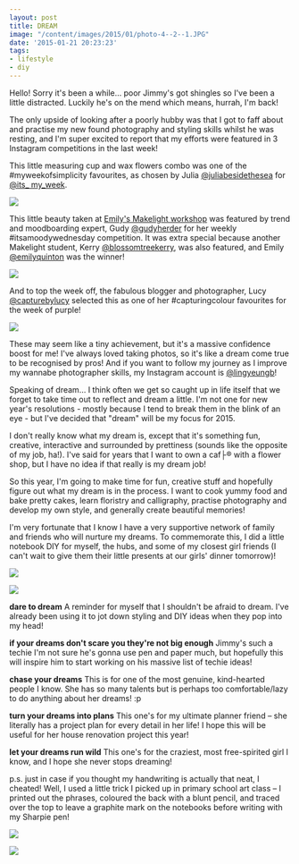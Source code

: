 ```yaml
---
layout: post
title: DREAM
image: "/content/images/2015/01/photo-4--2--1.JPG"
date: '2015-01-21 20:23:23'
tags:
- lifestyle
- diy
---
```


Hello! Sorry it's been a while… poor Jimmy's got shingles so I've been a little distracted. Luckily he's on the mend which means, hurrah, I'm back!
 
The only upside of looking after a poorly hubby was that I got to faff about and practise my new found photography and styling skills whilst he was resting, and I'm super excited to report that my efforts were featured in 3 Instagram competitions in the last week!
 
This little measuring cup and wax flowers combo was one of the #myweekofsimplicity favourites, as chosen by Julia <a href="http://instagram.com/juliabesidethesea" target="_blank">@juliabesidethesea</a> for <a href="http://instagram.com/its_my_week" target="_blank">@its_ my_week</a>.
 
![](/content/images/2015/01/photo-2--2--1.JPG)
 
This little beauty taken at <a href="http://www.makelight.io/workshops/" target="_blank">Emily's Makelight workshop</a> was featured by trend and moodboarding expert, Gudy <a href="http://instagram.com/gudyherder" target="_blank">@gudyherder</a> for her weekly #itsamoodywednesday competition. It was extra special because another Makelight student, Kerry <a href="http://instagram.com/blossomtreekerry" target="_blank">@blossomtreekerry</a>, was also featured, and Emily <a href="http://instagram.com/emilyquinton" target="_blank">@emilyquinton</a> was the winner!
 
![](/content/images/2015/01/photo-1--2--1.JPG)
 
And to top the week off, the fabulous blogger and photographer, Lucy <a href="http://instagram.com/capturebylucy" target="_blank">@capturebylucy</a> selected this as one of her #capturingcolour favourites for the week of purple!
 
![](/content/images/2015/01/photo-3--2--1.JPG)
 
These may seem like a tiny achievement, but it's a massive confidence boost for me! I've always loved taking photos, so it's like a dream come true to be recognised by pros! And if you want to follow my journey as I improve my wannabe photographer skills, my Instagram account is <a href="http://instagram.com/lingyeungb" target="_blank">@lingyeungb</a>!
 
Speaking of dream… I think often we get so caught up in life itself that we forget to take time out to reflect and dream a little. I'm not one for new year's resolutions - mostly because I tend to break them in the blink of an eye - but I've decided that "dream" will be my focus for 2015.
 
I don't really know what my dream is, except that it's something fun, creative, interactive and surrounded by prettiness (sounds like the opposite of my job, ha!). I've said for years that I want to own a caf├® with a flower shop, but I have no idea if that really is my dream job!
 
So this year, I'm going to make time for fun, creative stuff and hopefully figure out what my dream is in the process. I want to cook yummy food and bake pretty cakes, learn floristry and calligraphy, practise photography and develop my own style, and generally create beautiful memories!
 
I'm very fortunate that I know I have a very supportive network of family and friends who will nurture my dreams. To commemorate this, I did a little notebook DIY for myself, the hubs, and some of my closest girl friends (I can't wait to give them their little presents at our girls' dinner tomorrow)!

![](/content/images/2015/01/photo-4--2-.JPG)

![](/content/images/2015/01/photo-2-1.JPG)
 
**dare to dream** A reminder for myself that I shouldn't be afraid to dream. I've already been using it to jot down styling and DIY ideas when they pop into my head!
 
**if your dreams don't scare you they're not big enough** Jimmy's such a techie I'm not sure he's gonna use pen and paper much, but hopefully this will inspire him to start working on his massive list of techie ideas!
 
**chase your dreams** This is for one of the most genuine, kind-hearted people I know. She has so many talents but is perhaps too comfortable/lazy to do anything about her dreams! :p
 
**turn your dreams into plans** This one's for my ultimate planner friend – she literally has a project plan for every detail in her life! I hope this will be useful for her house renovation project this year!
 
**let your dreams run wild** This one's for the craziest, most free-spirited girl I know, and I hope she never stops dreaming!
 
p.s. just in case if you thought my handwriting is actually that neat, I cheated! Well, I used a little trick I picked up in primary school art class – I printed out the phrases, coloured the back with a blunt pencil, and traced over the top to leave a graphite mark on the notebooks before writing with my Sharpie pen!

![](/content/images/2015/01/photo-1-1.JPG)

![](/content/images/2015/01/photo-4-1.JPG)